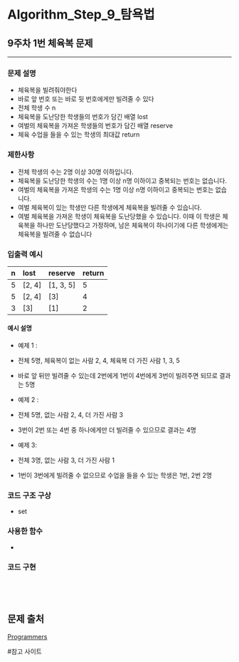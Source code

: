 # Algorithm_Step_9_탐욕법

## 9주차 1번  체육복 문제 
***
  

### 문제 설명 
- 체육복을 빌려줘야한다 
- 바로 앞 번호 또는 바로 뒷 번호에게만 빌려줄 수 있다
- 전체 학생 수 n
- 체육복을 도난당한 학생들의 번호가 담긴 배열 lost 
- 여벌의 체육복을 가져온 학생들의 번호가 담긴 배열 reserve
- 체육 수업을 들을 수 있는 학생의 최대값 return 

### 제한사항
- 전체 학생의 수는 2명 이상 30명 이하입니다.
- 체육복을 도난당한 학생의 수는 1명 이상 n명 이하이고 중복되는 번호는 없습니다.
- 여벌의 체육복을 가져온 학생의 수는 1명 이상 n명 이하이고 중복되는 번호는 없습니다.
- 여벌 체육복이 있는 학생만 다른 학생에게 체육복을 빌려줄 수 있습니다.
- 여벌 체육복을 가져온 학생이 체육복을 도난당했을 수 있습니다. 이때 이 학생은 체육복을 하나만 도난당했다고 가정하며, 남은 체육복이 하나이기에 다른 학생에게는 체육복을 빌려줄 수 없습니다

### 입출력 예시 
 | n    |lost  |reserve   |return|
 | :----|:-----|:-------- |:-----|
 | 5    |[2, 4]|[1, 3, 5] |5     |
 | 5    |[2, 4]|[3]       |4     |
 | 3    |[3]   |[1]       |2     |


#### 예시 설명  
- 예제 1 : 
- 전체 5명, 체육복이 없는 사람 2, 4, 체육복 더 가진 사람 1, 3, 5
- 바로 앞 뒤만 빌려줄 수 있는데 2번에게 1번이 4번에게 3번이 빌려주면 되므로 결과는 5명 

- 예제 2 :
- 전체 5명, 없는 사람 2, 4, 더 가진 사람 3
- 3번이 2번 또는 4번 중 하나에게만 더 빌려줄 수 있으므로 결과는 4명

- 예제 3:
- 전체 3명, 없는 사람 3, 더 가진 사람 1
- 1번이 3번에게 빌려줄 수 없으므로 수업을 들을 수 있는 학생은 1번, 2번 2명
  

### 코드 구조 구상
- set 
### 사용한 함수 
- 

### 코드 구현


<pre>
<code>

</code>
</pre>


## 문제 출처 
[Programmers](https://programmers.co.kr/learn/courses/30/lessons/42862)


#참고 사이트 
